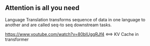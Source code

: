 ## Attention is all you need

Language Translation transforms sequence of data in one language to another and are called seq-to seq downstream tasks.


https://www.youtube.com/watch?v=80bIUggRJf4 <==> KV Cache in transformer